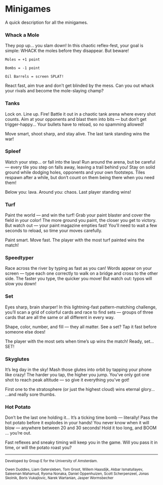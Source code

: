 # Minigames
A quick description for all the minigames.

### Whack a Mole
They pop up... you slam down!
In this chaotic reflex-fest, your goal is simple: WHACK the moles before they disappear.
But beware!

    Moles = +1 point

    Bombs = -1 point

    Oil Barrels = screen SPLAT!

React fast, aim true and don’t get blinded by the mess.
Can you out whack your rivals and become the mole-slaying champ?


### Tanks
Lock on. Line up. Fire!
Battle it out in a chaotic tank arena where every shot counts.
Aim at your opponents and blast them into bits — but don’t get trigger-happy...
Your bullets have to reload, so no spamming allowed!

Move smart, shoot sharp, and stay alive.
The last tank standing wins the war!


### Spleef
Watch your step... or fall into the lava!
Run around the arena, but be careful — every tile you step on falls away, leaving a trail behind you!
Stay on solid ground while dodging holes, opponents and your own footsteps.
Tiles respawn after a while, but don’t count on them being there when you need them!

Below you: lava.
Around you: chaos.
Last player standing wins!


### Turf
Paint the world — and win the turf!
Grab your paint blaster and cover the field in your color!
The more ground you paint, the closer you get to victory.
But watch out — your paint magazine empties fast!
You’ll need to wait a few seconds to reload, so time your moves carefully.

Paint smart.
Move fast.
The player with the most turf painted wins the match!


### Speedtyper
Race across the river by typing as fast as you can!
Words appear on your screen — type each one correctly to walk on a bridge and cross to the other side.
The faster you type, the quicker you move! But watch out: typos will slow you down!


### Set
Eyes sharp, brain sharper!
In this lightning-fast pattern-matching challenge, you’ll scan a grid of colorful cards and race to find sets — groups of three cards that are all the same or all different in every way.

Shape, color, number, and fill — they all matter.
See a set? Tap it fast before someone else does!

The player with the most sets when time’s up wins the match!
Ready, set... SET!


### Skyglutes
It’s leg day in the sky!
Mash those glutes into orbit by tapping your phone like crazy!
The harder you tap, the higher you jump.
You’ve only got one shot to reach peak altitude — so give it everything you’ve got!

First one to the stratosphere (or just the highest cloud) wins eternal glory...
...and really sore thumbs.


### Hot Potato
Don’t be the last one holding it...
It’s a ticking time bomb — literally!
Pass the hot potato before it explodes in your hands!
You never know when it will blow — anywhere between 20 and 30 seconds!
Hold it too long, and BOOM ... you’re out.

Fast reflexes and sneaky timing will keep you in the game.
Will you pass it in time, or will the potato roast you?

---

<small>
Developed by Group E for the University of Amsterdam.

Owen Duddles, Liam Gatersleben, Tom Groot, Willem Haasdijk, Akbar Ismatullayev, Saleeman Mahamud, Ryoma Nonaka, Daniel Oppenhuizen, Scott Scherpenzeel, Jonas Skolnik, Boris Vukajlovic, Narek Wartanian, Jasper Wormsbecher
</small>

